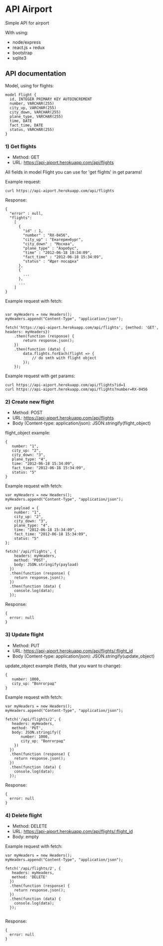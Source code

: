 # API Airport
Simple API for airport

With using:
  - node/express
  - react.js + redux
  - bootstrap
  - sqlite3

## API documentation
Model, using for flights:
```
model Flight {
  id, INTEGER PRIMARY KEY AUTOINCREMENT
  number, VARCHAR(255)
  city_up, VARCHAR(255)
  city_down, VARCHAR(255)
  plane_type, VARCHAR(255)
  time, DATE
  fact_time, DATE 
  status, VARCHAR(255)
}
```
    
### 1) Get flights
 - Method: GET
 - URL: https://api-aiport.herokuapp.com/api/flights
 
All fields in model Flight you can use for 'get flights' in get params!

Example request:

```
curl https://api-aiport.herokuapp.com/api/flights
```

Response:

```
{
  "error" : null,
  "flights":
    [
      {
        "id" : 1,
        "number" : "RX-0456",
        "city_up" : "Екатеринбург",
        "city_down" : "Москва",
        "plane_type" : "Аэробус",
        "time" : "2012-06-18 10:34:09",
        "fact_time" : "2012-06-18 15:34:09",
        "status" : "Идет посадка"
      },
      {
        ...
      },
      ...
    ]
}
```
Example request with fetch:
```

var myHeaders = new Headers();
myHeaders.append("Content-Type", "application/json");

fetch('https://api-aiport.herokuapp.com/api/flights', {method: 'GET', headers: myHeaders})
    .then(function (response) {
        return response.json();
    })
    .then(function (data) {
        data.flights.forEach(flight => {
            // do smth with flight object
        });
    });
```
Example request with get params:
```
curl https://api-aiport.herokuapp.com/api/flights?id=1
curl https://api-aiport.herokuapp.com/api/flights?number=RX-0456

```

### 2) Create new flight
 - Method: POST
 - URL: https://api-aiport.herokuapp.com/api/flights
 - Body (Content-type: application/json): JSON.stringify(flight_object)
 
 flight_object example: 
 ```
 {
    number: "1",
    city_up: "2",
    city_down: "3",
    plane_type: "4",
    time: "2012-06-18 15:34:09",
    fact_time: "2012-06-18 15:34:09",
    status: "5"
}
 ```

Example request with fetch:

```
var myHeaders = new Headers();
myHeaders.append("Content-Type", "application/json");

var payload = {
    number: "1",
    city_up: "2",
    city_down: "3",
    plane_type: "4",
    time: "2012-06-18 15:34:09",
    fact_time: "2012-06-18 15:34:09",
    status: "5"
};

fetch('/api/flights', {
    headers: myHeaders,
    method: 'POST',
    body: JSON.stringify(payload)
  })
  .then(function (response) {
    return response.json();
  })
  .then(function (data) {
    console.log(data);
  });

```
Response:
```
{
  error: null
}
```
### 3) Update flight
 - Method: PUT
 - URL: https://api-aiport.herokuapp.com/api/flights/:flight_id
 - Body (Content-type: application/json): JSON.stringify(update_object)
 
 update_object example (fields, that you want to change): 
 ```
 {
    number: 1000,
    city_up: "Волгоград"
 }
 ```

Example request with fetch:

```
var myHeaders = new Headers();
myHeaders.append("Content-Type", "application/json");

fetch('/api/flights/2', {
   headers: myHeaders,
   method: 'PUT',
   body: JSON.stringify({
       number: 1000,
       city_up: "Волгоград"
    })
  })
  .then(function (response) {
    return response.json();
  })
  .then(function (data) {
    console.log(data);
  });

```
Response:
```
{
  error: null
}
```
### 4) Delete flight
 - Method: DELETE
 - URL: https://api-aiport.herokuapp.com/api/flights/:flight_id
 - Body: empty

Example request with fetch:

```
var myHeaders = new Headers();
myHeaders.append("Content-Type", "application/json");

fetch('/api/flights/2', {
   headers: myHeaders,
   method: 'DELETE'
  })
  .then(function (response) {
    return response.json();
  })
  .then(function (data) {
    console.log(data);
  });


```
Response:
```
{
  error: null
}
```
